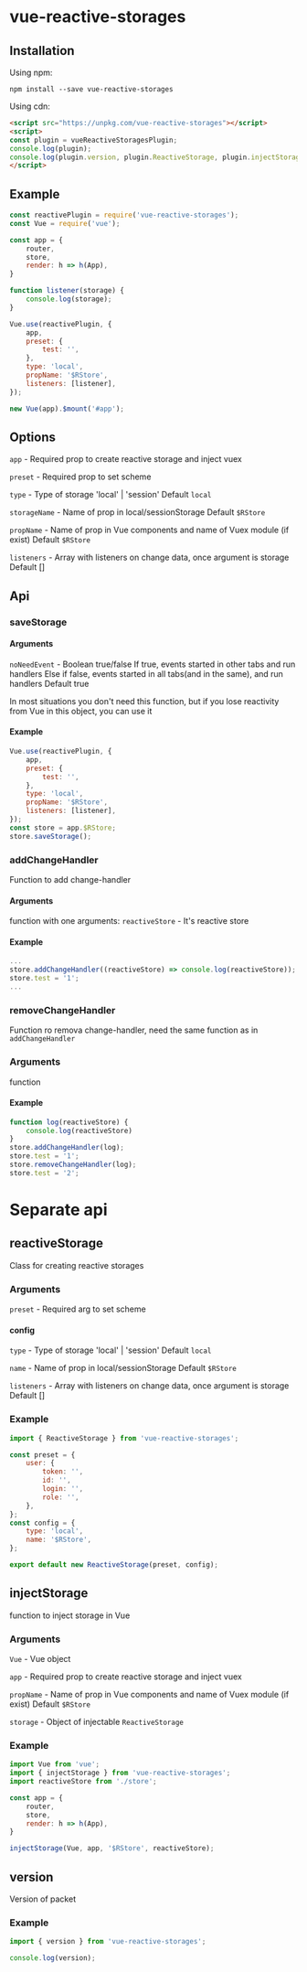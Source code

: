 # vue-reactive-storages

## Installation

Using npm:
```
npm install --save vue-reactive-storages
```
Using cdn:
```html
<script src="https://unpkg.com/vue-reactive-storages"></script>
<script>
const plugin = vueReactiveStoragesPlugin;
console.log(plugin);
console.log(plugin.version, plugin.ReactiveStorage, plugin.injectStorage);
</script>
```

## Example

```js
const reactivePlugin = require('vue-reactive-storages');
const Vue = require('vue');

const app = {
    router,
    store,
    render: h => h(App),
}

function listener(storage) {
    console.log(storage);
}

Vue.use(reactivePlugin, {
    app,
    preset: {
        test: '',
    },
    type: 'local',
    propName: '$RStore',
    listeners: [listener],
});

new Vue(app).$mount('#app');
```

## Options

`app` - Required prop to create reactive storage and inject vuex

`preset` - Required prop to set scheme

`type` - Type of storage 'local' | 'session' Default `local`

`storageName` - Name of prop in local/sessionStorage Default `$RStore`

`propName` - Name of prop in Vue components and name of Vuex module (if exist) Default `$RStore`

`listeners` - Array with listeners on change data, once argument is storage Default []

## Api

### saveStorage

#### Arguments

`noNeedEvent` - Boolean true/false
If true, events started in other tabs and run handlers
Else if false, events started in all tabs(and in the same), and run handlers
Default true

In most situations you don't need this function, but if you lose reactivity from Vue in this object, you can use it

#### Example

```js
Vue.use(reactivePlugin, {
    app,
    preset: {
        test: '',
    },
    type: 'local',
    propName: '$RStore',
    listeners: [listener],
});
const store = app.$RStore;
store.saveStorage();
```

### addChangeHandler

Function to add change-handler

#### Arguments

function with one arguments:
`reactiveStore` - It's reactive store

#### Example
```js
...
store.addChangeHandler((reactiveStore) => console.log(reactiveStore));
store.test = '1';
...
```

### removeChangeHandler

Function ro remova change-handler, need the same function as in `addChangeHandler`

### Arguments

function

#### Example

```js
function log(reactiveStore) {
    console.log(reactiveStore)
}
store.addChangeHandler(log);
store.test = '1';
store.removeChangeHandler(log);
store.test = '2';
```

# Separate api

## reactiveStorage

Class for creating reactive storages

### Arguments

`preset` - Required arg to set scheme

#### config

`type` - Type of storage 'local' | 'session' Default `local`

`name` - Name of prop in local/sessionStorage Default `$RStore`

`listeners` - Array with listeners on change data, once argument is storage Default []

### Example
```js
import { ReactiveStorage } from 'vue-reactive-storages';

const preset = {
    user: {
        token: '',
        id: '',
        login: '',
        role: '',
    },
};
const config = {
    type: 'local',
    name: '$RStore',
};

export default new ReactiveStorage(preset, config);
```

## injectStorage

function to inject storage in Vue

### Arguments

`Vue` - Vue object

`app` - Required prop to create reactive storage and inject vuex

`propName` - Name of prop in Vue components and name of Vuex module (if exist) Default `$RStore`

`storage` - Object of injectable `ReactiveStorage`

### Example
```js
import Vue from 'vue';
import { injectStorage } from 'vue-reactive-storages';
import reactiveStore from './store';

const app = {
    router,
    store,
    render: h => h(App),
}

injectStorage(Vue, app, '$RStore', reactiveStore);
```

## version

Version of packet

### Example

```js
import { version } from 'vue-reactive-storages';

console.log(version);
```